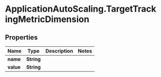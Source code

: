 # ApplicationAutoScaling.TargetTrackingMetricDimension

## Properties

Name | Type | Description | Notes
------------ | ------------- | ------------- | -------------
**name** | **String** |  | 
**value** | **String** |  | 


